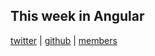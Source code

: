## This week in Angular


<a href="https://twitter.com/SwissAngular">twitter</a> | <a href="https://github.com/SwissAngular">github</a> | <a href="https://swissangular.com/members/">members</a>
